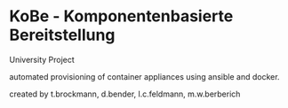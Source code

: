 # KoBe - Komponentenbasierte Bereitstellung

University Project

automated provisioning of container appliances using ansible and docker.

created by t.brockmann, d.bender, l.c.feldmann, m.w.berberich
